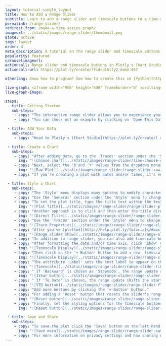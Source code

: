 ```yaml
---
layout: tutorial-single_layout
title: How to Add a Range Slider
subtitle: Learn to add a range slider and timescale buttons to a time-series chart using Plotly's Chart Studio.
permalink: /range-slider/
redirect_from: /make-a-time-series-graph/
imageurl: ../static/images/range-slider/thumbnail.png
state: active
tags: layout
order: 4
meta_description: A tutorial on the range slider and timescale buttons in Chart Studio.
popularity: featured
carouselimageurl:
actioncall: Range slider and timescale buttons in Plotly's Chart Studio
actioncall-url: https://plot.ly/create/?fid=plotly2_demo:457

otherlang: Know how to program? See how to create this in [Python](https://plot.ly/python/range-slider/) or [R](https://plot.ly/r/range-slider/).

live-graph: <iframe width="900" height="800" frameborder="0" scrolling="no" src="https://plot.ly/~plotly2_demo/457.embed"></iframe>
live-graph-image:

steps:
 - title: Getting Started
   sub-steps:
    - copy: "The interactive range slider allows you to experience your graphs on a whole other level. It is a great way to display a specific range within your chart, especially for time series plots."
    - copy: "You can check out an example by clicking on 'Open This Data in Plotly' on the left-hand side. It'll open the plot and data fatured in this tutorial in Plotly's Chart Studio."

 - title: Add Your Data
   sub-steps:
    - copy: "Head to Plotly's [Chart Studio](https://plot.ly/create/) and add your data. You have the option of typing directly in the grid, uploading your file, or entering a URL of an online dataset. Plotly accepts .xls, .xlsx, or .csv files. For more information on how to enter your data, see [this](https://help.plot.ly/add-data-to-the-plotly-grid/) tutorial."

 - title: Create a Chart
   sub-steps:
    - copy: "After adding data, go to the 'Traces' section under the 'Structure' menu on the left-hand side. Choose the 'Type' of trace, then choose 'Line' under 'Simple' chart type."
      img: "![Choose chart](../static/images/range-slider/line-choose-chart.png)"
    - copy: "Next, select the 'X'and 'Y' values from the dropdown menus. This will add a raw line trace to the chart as seen below."
      img: "![Raw Plot](../static/images/range-slider/range-slider-raw.png)"
    - copy: "If you're creating a plot with dates and/or times, it's very important to format your data correctly, so make sure to check out [this page](http://help.plot.ly/date-format-and-time-series/) first."

 - title: Style a Chart
   sub-steps:
    - copy: "The 'Style' menu displays many options to modify characteristics of the overall chart layout or the individual traces. To see more options about styling the chart, visit the [style and layout](https://help.plot.ly/tutorials/#layout) section of the Chart Studio documentation."
    - copy: "Use the 'General' section under the 'Style' menu to change the general style properties such as plot background color, margin color and font sytlings and other layout properties."
    - copy: "To set the plot title, type the title text within the textbox provided under the 'Title' property."
      img: "![Plot Title](../static/images/range-slider/range-slider-plot-title.png)"
    - copy: "Another approach is to click and then enter the title directly on the plot interface. The same can be done for the axes title."
      img: "![Direct Title](../static/images/range-slider/range-slider-plot-title-direct.png)"
    - copy: "Use the 'Traces' section under the 'Style' menu to change the trace properties such as line color, width and shape."
      img: "![Trace Properties](../static/images/range-slider/range-slider-trace-properties.png)"
    - copy: "After you've [plotted](http://help.plot.ly/tutorials/#basic) and [styled](https://help.plot.ly/tutorials/#layout) your chart, you're ready to add the range slider to the chart. To do that, go to the 'Axes' section under the 'Style' menu and click 'Show' under the 'Range Slider' property. This will display the range slider under the plot and the style settings specific to the range slider under the property itself."
      img: "![Range slider show](../static/images/range-slider/range-slider-show.png)"
    - copy: "In addition to range slider, you can also add timescale button(s) to your chart. Timescale buttons, upon clicking them, allows you to display a specific range of the plot associated with that button. Please note that this property is only available when the date axis is properly formatted, refer to [this helpful page](https://help.plot.ly/date-format-and-time-series/) for more information on formatting dates in Plotly."
    - copy: "After formatting the date and/or time axis, click 'Show' under the 'Timescale Buttons' property in the same 'Axes' section. This will display the style options for the timescale buttons that will be added."
      img: "![Timescale Display](../static/images/range-slider/range-slider-timescale-display.png)"
    - copy: "Then click on the '+ Button' button to add a new  timescale button. This will display a new panel containing the attributes associated with the new timescale button: 'Label', 'Count', 'Step' and 'Stepmode'."
      img: "![Timescale Display](../static/images/range-slider/range-slider-timescale-button.png)"
    - copy: "The atttribute 'Label' sets the text label to appear on the button, 'Count' represents the number of steps to take to update the range, 'Step' represents the unit of measurement, and 'Stepmode' alows to set the range update mode between 'Backward' and 'To Date'."
      img: "![Timescale](../static/images/range-slider/range-slider-timescale-buttons.gif)"
    - copy: " If 'Backward' is chosen as 'Stepmode', the range update shifts the start of range back by 'Count' times 'Step'."
      img: "![1Year button](../static/images/range-slider/range-slider-1year-button.png)"
    - copy: " If 'To Date' is chosen, the range update shifts the start of range back to the first timestamp from 'Count' times 'Step' back. For example, with 'Step' set to 'Year' and count set to 1, the range update shifts the start of the range back to January 01 of the current year of the most recent date."
      img: "![YTD button](../static/images/range-slider/range-slider-YTD-button.png)"
    - copy: "Add more buttons by clicking the '+ Button' button." 
    - copy: "For adding a 'Reset' button that resets the slider's range after you've clicked on a specific timescale button, set the 'Step' attribute to 'All' from the dropdown."
      img: "![Reset button](../static/images/range-slider/range-slider-reset-button.png)"
    - copy: "Finally, set the styling options for the timescale buttons via the attributes available below the button panels."
      img: "![Reset button](../static/images/range-slider/range-slider-button-styles.png)"

 - title: Save and Share
   sub-steps:
    - copy: "To save the plot click the 'Save' button on the left-hand side. A save modal will appear, as seen below, where you can specify the filenames and privacy settings for your plot and data grid."
      img: "![Save main](../static/images/range-slider/range-slider-save-main.png)"
    - copy: "For more information on privacy settings and how sharing works, visit Plotly's [sharing tutorial](http://help.plot.ly/save-share-and-export-in-plotly/)."
---
```

